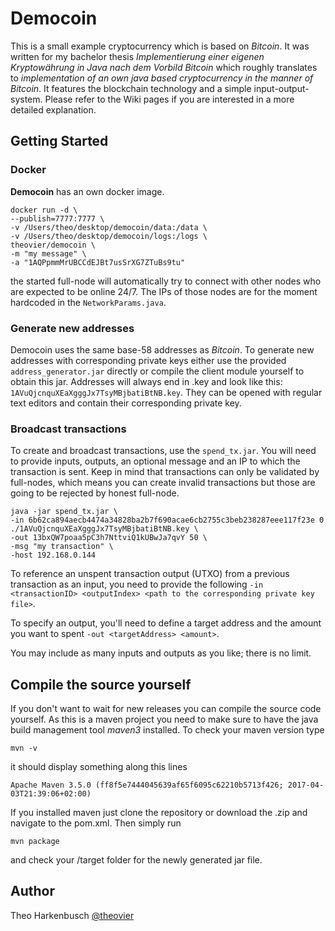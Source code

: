 # Democoin

This is a small example cryptocurrency which is based on _Bitcoin_.
It was written for my bachelor thesis _Implementierung einer eigenen Kryptowährung in Java nach dem Vorbild Bitcoin_ 
which roughly translates to _implementation of an own java based cryptocurrency in the manner of Bitcoin_.
It features the blockchain technology and a simple input-output-system. Please refer to the Wiki pages if you are interested in a more detailed explanation.

## Getting Started

### Docker

**Democoin** has an own docker image.

```
docker run -d \
--publish=7777:7777 \
-v /Users/theo/desktop/democoin/data:/data \
-v /Users/theo/desktop/democoin/logs:/logs \
theovier/democoin \
-m "my message" \
-a "1AQPpmmMrUBCCdEJBt7usSrXG7ZTuBs9tu"
```

the started full-node will automatically try to connect with other nodes who are expected to be online 24/7.
The IPs of those nodes are for the moment hardcoded in the ``NetworkParams.java``.

### Generate new addresses

Democoin uses the same base-58 addresses as _Bitcoin_. 
To generate new addresses with corresponding private keys either use the provided ``address_generator.jar`` directly or compile the client module yourself to obtain this jar.
Addresses will always end in .key and look like this: ``1AVuQjcnquXEaXgggJx7TsyMBjbatiBtNB.key``. 
They can be opened with regular text editors and contain their corresponding private key.


### Broadcast transactions

To create and broadcast transactions, use the ``spend_tx.jar``.
You will need to provide inputs, outputs, an optional message and an IP to which the transaction is sent.
Keep in mind that transactions can only be validated by full-nodes, which means you can create invalid transactions but those are going to be rejected by honest full-node.

```
java -jar spend_tx.jar \
-in 6b62ca894aecb4474a34828ba2b7f690acae6cb2755c3beb238287eee117f23e 0 ./1AVuQjcnquXEaXgggJx7TsyMBjbatiBtNB.key \
-out 13bxQW7poaa5pC3h7NttviQ1kUBwJa7qvY 50 \
-msg "my transaction" \
-host 192.168.0.144
```

To reference an unspent transaction output (UTXO) from a previous transaction as an input, you need to provide the following
``
-in <transactionID> <outputIndex> <path to the corresponding private key file>
``.

To specify an output, you'll need to define a target address and the amount you want to spent 
``
-out <targetAddress> <amount>
``.

You may include as many inputs and outputs as you like; there is no limit. 

## Compile the source yourself

If you don't want to wait for new releases you can compile the source code yourself.
As this is a maven project you need to make sure to have the java build management tool _maven3_ installed.
To check your maven version type

```
mvn -v
```

it should display something along this lines

```
Apache Maven 3.5.0 (ff8f5e7444045639af65f6095c62210b5713f426; 2017-04-03T21:39:06+02:00)
```

If you installed maven just clone the repository or download the .zip and navigate to the pom.xml.
Then simply run 

```
mvn package
```

and check your /target folder for the newly generated jar file.


## Author

Theo Harkenbusch [@theovier](https://github.com/Theovier)

